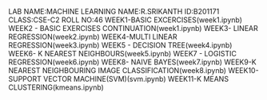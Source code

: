 LAB NAME:MACHINE LEARNING  NAME:R.SRIKANTH ID:B201171 CLASS:CSE-C2 ROLL NO:46
WEEK1-BASIC EXCERCISES(week1.ipynb)
WEEK2 - BASIC EXERCISES CONTINUATION(week1.ipynb)
WEEK3- LINEAR REGRESSION(week2.ipynb)
WEEK4-MULTI LINEAR REGRESSION(week3.ipynb)
WEEK5 - DECISION TREE(week4.ipynb)
WEEK6- K NEAREST NEIGHBOURS(week5.ipynb)
WEEK7 - LOGISTIC REGRESSION(week6.ipynb)
WEEK8- NAIVE BAYES(week7.ipynb)
WEEK9-K NEAREST NEIGHBOURING IMAGE CLASSIFICATION(week8.ipynb)
WEEK10-SUPPORT VECTOR MACHINE(SVM)(svm.ipynb)
WEEK11-K MEANS CLUSTERING(kmeans.ipynb)
